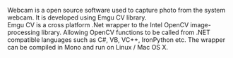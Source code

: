 Webcam is a open source software used to capture photo from the system webcam.  It is developed using Emgu CV library.  
Emgu CV is a cross platform .Net wrapper to the Intel OpenCV image-processing library. Allowing OpenCV functions to be called from .NET compatible languages such as C#, VB, VC++, IronPython etc. The wrapper can be compiled in Mono and run on Linux / Mac OS X.
